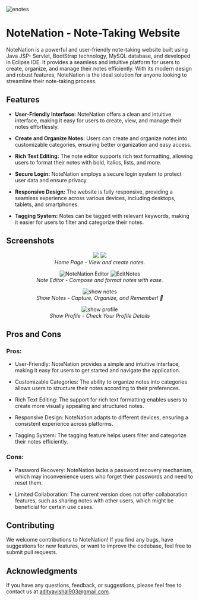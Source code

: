 
![enotes](https://github.com/gtm20/NoteNation/assets/115064011/24215800-0ff9-4103-b2d0-540bde5b5471)

# NoteNation - Note-Taking Website

NoteNation is a powerful and user-friendly note-taking website built using Java JSP- Servlet, BootStrap technology, MySQL database, and developed in Eclipse IDE. It provides a seamless and intuitive platform for users to create, organize, and manage their notes efficiently. With its modern design and robust features, NoteNation is the ideal solution for anyone looking to streamline their note-taking process.

## Features

- **User-Friendly Interface:** NoteNation offers a clean and intuitive interface, making it easy for users to create, view, and manage their notes effortlessly.

- **Create and Organize Notes:** Users can create and organize notes into customizable categories, ensuring better organization and easy access.

- **Rich Text Editing:** The note editor supports rich text formatting, allowing users to format their notes with bold, italics, lists, and more.

- **Secure Login:** NoteNation employs a secure login system to protect user data and ensure privacy.

- **Responsive Design:** The website is fully responsive, providing a seamless experience across various devices, including desktops, tablets, and smartphones.

- **Tagging System:** Notes can be tagged with relevant keywords, making it easier for users to filter and categorize their notes.


## Screenshots

<!-- Add relevant screenshots here -->
<p align="center">
<img src="https://github.com/gtm20/NoteNation/assets/115064011/5b56e1bf-632d-4c2f-a28c-079387ab87a8">
<img src="https://github.com/gtm20/NoteNation/assets/115064011/a0bcc810-98da-44ac-ad38-96b0aadefe2e">

<br>
<em>Home Page - View and create notes.</em>
</p>


<p align="center">
<img src="https://github.com/gtm20/NoteNation/assets/115064011/00ae92fe-5f95-4fd1-b890-9888a257dddb" alt="NoteNation Editor">

<img src="https://github.com/gtm20/NoteNation/assets/115064011/5a9809e1-424d-4cd1-8367-c0f9eb9e168f" alt="EditNotes">

  
<br>
<em>Note Editor - Compose and format notes with ease.</em>
</p>


<p align="center">

<img src="https://github.com/gtm20/NoteNation/assets/115064011/e4a4f976-c857-4268-bc56-92e221239f6c" alt="show notes">


  
<br>
<em>Show Notes -  Capture, Organize, and Remember! 📝</em>
</p>

<p align="center">

<img src="https://github.com/gtm20/NoteNation/assets/115064011/0f1cb85e-8af1-406b-98f0-dd6d02d81ca4" alt="show profile">
  
<br>
<em>Show Profile -  Check Your Profile Details</em>
</p>

## Pros and Cons

### Pros:

- User-Friendly: NoteNation provides a simple and intuitive interface, making it easy for users to get started and navigate the application.

- Customizable Categories: The ability to organize notes into categories allows users to structure their notes according to their preferences.

- Rich Text Editing: The support for rich text formatting enables users to create more visually appealing and structured notes.

- Responsive Design: NoteNation adapts to different devices, ensuring a consistent experience across platforms.

- Tagging System: The tagging feature helps users filter and categorize their notes efficiently.

### Cons:

- Password Recovery: NoteNation lacks a password recovery mechanism, which may inconvenience users who forget their passwords and need to reset them.

- Limited Collaboration: The current version does not offer collaboration features, such as sharing notes with other users, which might be beneficial for certain use cases.

## Contributing

We welcome contributions to NoteNation! If you find any bugs, have suggestions for new features, or want to improve the codebase, feel free to submit pull requests.


## Acknowledgments



If you have any questions, feedback, or suggestions, please feel free to contact us at [adityavishal903@gmail.com](mailto:adityavishal903@@gmail.com).

